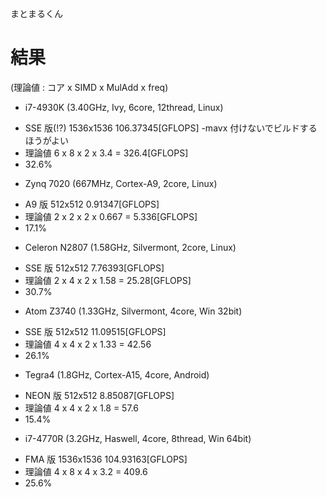 まとまるくん


# 結果
(理論値 : コア x SIMD x MulAdd x freq)

 * i7-4930K (3.40GHz, Ivy, 6core, 12thread, Linux)
  - SSE 版(!?) 1536x1536 106.37345[GFLOPS]  -mavx 付けないでビルドするほうがよい
  - 理論値 6 x 8 x 2 x 3.4 = 326.4[GFLOPS]
  - 32.6%
 * Zynq 7020 (667MHz, Cortex-A9, 2core, Linux)
  - A9 版 512x512 0.91347[GFLOPS]
  - 理論値 2 x 2 x 2 x 0.667 = 5.336[GFLOPS]
  - 17.1%
 * Celeron N2807 (1.58GHz, Silvermont, 2core, Linux)
  - SSE 版 512x512 7.76393[GFLOPS]
  - 理論値 2 x 4 x 2 x 1.58 = 25.28[GFLOPS]
  - 30.7%
 * Atom Z3740 (1.33GHz, Silvermont, 4core, Win 32bit)
  - SSE 版 512x512 11.09515[GFLOPS]
  - 理論値 4 x 4 x 2 x 1.33 = 42.56
  - 26.1%
 * Tegra4 (1.8GHz, Cortex-A15, 4core, Android)
  - NEON 版 512x512 8.85087[GFLOPS]
  - 理論値 4 x 4 x 2 x 1.8 = 57.6
  - 15.4%
 * i7-4770R (3.2GHz, Haswell, 4core, 8thread, Win 64bit)
  - FMA 版 1536x1536 104.93163[GFLOPS]
  - 理論値 4 x 8 x 4 x 3.2 = 409.6
  - 25.6%
